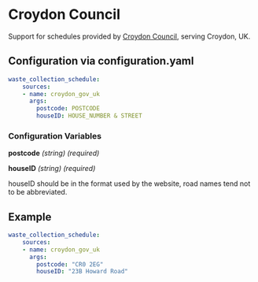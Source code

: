 # Croydon Council

Support for schedules provided by [Croydon Council](https://www.croydon.gov.uk/), serving Croydon, UK.

## Configuration via configuration.yaml

```yaml
waste_collection_schedule:
    sources:
    - name: croydon_gov_uk
      args:
        postcode: POSTCODE
        houseID: HOUSE_NUMBER & STREET
```

### Configuration Variables

**postcode**
*(string) (required)*

**houseID**
*(string) (required)*

houseID should be in the format used by the website, road names tend not to be abbreviated.


## Example

```yaml
waste_collection_schedule:
    sources:
    - name: croydon_gov_uk
      args:
        postcode: "CR0 2EG"
        houseID: "23B Howard Road"
```
